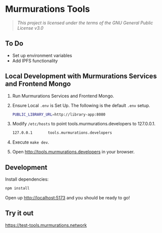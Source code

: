 # Murmurations Tools

> _This project is licensed under the terms of the GNU General Public License v3.0_

## To Do

- Set up environment variables
- Add IPFS functionality

## Local Development with Murmurations Services and Frontend Mongo

1. Run Murmurations Services and Frontend Mongo.
2. Ensure Local `.env` is Set Up. The following is the default `.env` setup.

   ```bash
   PUBLIC_LIBRARY_URL=http://library-app:8080
   ```

3. Modify `/etc/hosts` to point tools.murmurations.developers to 127.0.0.1.

   ```bash
   127.0.0.1       tools.murmurations.developers
   ```

4. Execute `make dev`.
5. Open <http://tools.murmurations.developers> in your browser.

## Development

Install dependencies:

```sh
npm install
```

<!--

Set environment variables in the `.env` file:

```sh
npm run dev
```

-->

Open up <http://localhost:5173> and you should be ready to go!

<!--

## Enabling IPFS

Profiles created in Murmurations Tools can also be saved to IPFS as well as to your Mongo database. You will need access to an IPFS server and will have to set the credentials in your environment variables file.

You can enable IPFS functionality by changing the configuration in the `app/utils/settings.js` file:

```javascript
export const settings = {
    ipfsEnabled: true
};
```

Then save the file and restart/redeploy the app. To disable IPFS, set `ipfsEnabled` back to false and restart/redeploy again.

-->

## Try it out

<https://test-tools.murmurations.network>
